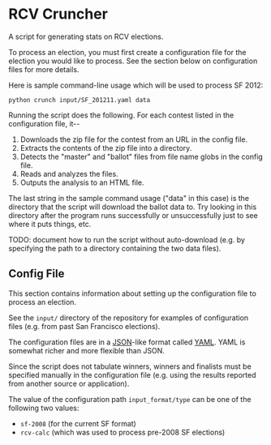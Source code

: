 RCV Cruncher
============

A script for generating stats on RCV elections.

To process an election, you must first create a configuration file for the
election you would like to process.  See the section below on configuration
files for more details.

Here is sample command-line usage which will be used to process SF 2012:

    python crunch input/SF_201211.yaml data

Running the script does the following.  For each contest listed in the
configuration file, it--

1. Downloads the zip file for the contest from an URL in the config file.
2. Extracts the contents of the zip file into a directory.
3. Detects the "master" and "ballot" files from file name globs in the
   config file.
4. Reads and analyzes the files.
5. Outputs the analysis to an HTML file.

The last string in the sample command usage ("data" in this case) is the
directory that the script will download the ballot data to.  Try looking in
this directory after the program runs successfully or unsuccessfully just to
see where it puts things, etc.

TODO: document how to run the script without auto-download (e.g. by
specifying the path to a directory containing the two data files).

Config File
-----------

This section contains information about setting up the configuration file
to process an election.

See the `input/` directory of the repository for examples of configuration
files (e.g. from past San Francisco elections).

The configuration files are in a [JSON](http://www.json.org/)-like format
called [YAML](http://www.yaml.org/).  YAML is somewhat richer and more
flexible than JSON.

Since the script does not tabulate winners, winners and finalists must be specified manually in the configuration file (e.g. using the results reported from another source or application).

The value of the configuration path `input_format/type` can be one of the
following two values:

* `sf-2008` (for the current SF format)
* `rcv-calc` (which was used to process pre-2008 SF elections)
